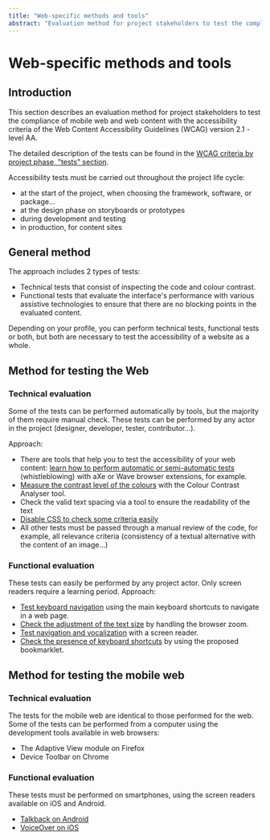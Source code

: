 ```yaml
---
title: "Web-specific methods and tools"
abstract: "Evaluation method for project stakeholders to test the compliance of mobile web and web content with the accessibility criteria"
---
```


# Web-specific methods and tools

## Introduction
This section describes an evaluation method for project stakeholders to test the compliance of mobile web and web content with the accessibility criteria of the Web Content Accessibility Guidelines (WCAG) version 2.1 - level AA.  

The detailed description of the tests can be found in the [WCAG criteria by project phase, "tests" section](/en/web/test/).  

Accessibility tests must be carried out throughout the project life cycle:
- at the start of the project, when choosing the framework, software, or package...
- at the design phase on storyboards or prototypes
- during development and testing
- in production, for content sites

## General method
The approach includes 2 types of tests:
- Technical tests that consist of inspecting the code and colour contrast.
- Functional tests that evaluate the interface's performance with various <abbr>assistive technologies</abbr> to ensure that there are no blocking points in the evaluated content.  

Depending on your profile, you can perform technical tests, functional tests or both, but both are necessary to test the accessibility of a website as a whole.
## Method for testing the Web
### Technical evaluation 
Some of the tests can be performed automatically by tools, but the majority of them require manual check. These tests can be performed by any actor in the project (designer, developer, tester, contributor...).  

Approach:
- There are tools that help you to test the accessibility of your web content: [learn how to perform automatic or semi-automatic tests](./browser-extensions/) (whistleblowing) with aXe or Wave browser extensions, for example.
- [Measure the contrast level of the colours](./color-contrast-level/) with the Colour Contrast Analyser tool.
- Check the valid text spacing via a tool to ensure the readability of the text
- [Disable <abbr>CSS</abbr> to check some criteria easily](./css-deactivation/)
- All other tests must be passed through a manual review of the code, for example, all relevance criteria (consistency of a textual alternative with the content of an image...)

### Functional evaluation
These tests can easily be performed by any project actor. Only screen readers require a learning period.
Approach:
- [Test keyboard navigation](./keyboard-navigation/) using the main keyboard shortcuts to navigate in a web page.
- [Check the adjustment of the text size](./text-zoom/) by handling the browser zoom.
- [Test navigation and vocalization](./navigating-with-a-screen-reader/) with a screen reader.
- [Check the presence of keyboard shortcuts](./keyboard-shortcuts/) by using the proposed bookmarklet.


## Method for testing the mobile web
### Technical evaluation
The tests for the mobile web are identical to those performed for the web. Some of the tests can be performed from a computer using the development tools available in web browsers:
- The Adaptive View module on Firefox
- Device Toolbar on Chrome

### Functional evaluation
These tests must be performed on smartphones, using the screen readers available on iOS and Android.
- [Talkback on Android](/en/mobile/android/talkback/)
- [VoiceOver on iOS](/en/mobile/ios/voiceover/)

